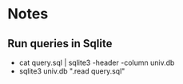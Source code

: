 # Notes

## Run queries in Sqlite

- cat query.sql | sqlite3 -header -column univ.db
- sqlite3 univ.db ".read query.sql"

